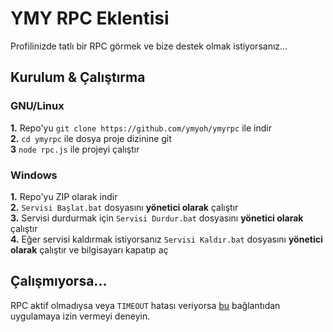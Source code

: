 # YMY RPC Eklentisi

Profilinizde tatlı bir RPC görmek ve bize destek olmak istiyorsanız...

## Kurulum & Çalıştırma

### GNU/Linux

**1.** Repo'yu `git clone https://github.com/ymyoh/ymyrpc` ile indir <br/>
**2.** `cd ymyrpc` ile dosya proje dizinine git <br/>
**3** `node rpc.js` ile projeyi çalıştır

### Windows

**1.** Repo'yu ZIP olarak indir <br/>
**2.** `Servisi Başlat.bat` dosyasını **yönetici olarak** çalıştır <br/>
**3.** Servisi durdurmak için `Servisi Durdur.bat` dosyasını **yönetici olarak** çalıştır <br/>
**4.** Eğer servisi kaldırmak istiyorsanız `Servisi Kaldır.bat` dosyasını **yönetici olarak** çalıştır ve bilgisayarı kapatıp aç

## Çalışmıyorsa...
RPC aktif olmadıysa veya `TIMEOUT` hatası veriyorsa [bu](https://discord.com/api/oauth2/authorize?client_id=590063079988133889&redirect_uri=https%3A%2F%2Fdiscordapp.com%2Foauth2%2Fauthorize%3Fclient_id%3D590063079988133889%26scope%3Dbot%26permissions%3D387136&response_type=code&scope=rpc%20identify%20rpc.notifications.read) bağlantıdan uygulamaya izin vermeyi deneyin.
